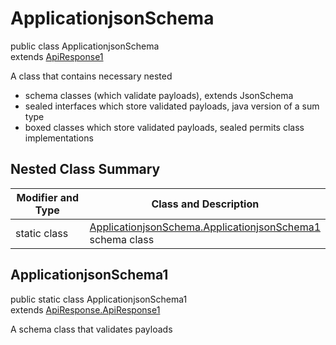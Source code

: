 # ApplicationjsonSchema
public class ApplicationjsonSchema<br>
extends [ApiResponse1](../../../../../components/schemas/ApiResponse.md#apiresponse)

A class that contains necessary nested
- schema classes (which validate payloads), extends JsonSchema
- sealed interfaces which store validated payloads, java version of a sum type
- boxed classes which store validated payloads, sealed permits class implementations

## Nested Class Summary
| Modifier and Type | Class and Description |
| ----------------- | ---------------------- |
| static class | [ApplicationjsonSchema.ApplicationjsonSchema1](#applicationjsonschema1)<br> schema class |

## ApplicationjsonSchema1
public static class ApplicationjsonSchema1<br>
extends [ApiResponse.ApiResponse1](../../../../../components/schemas/ApiResponse.md#apiresponse1)

A schema class that validates payloads

